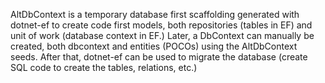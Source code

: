 AltDbContext is a temporary database first scaffolding generated with dotnet-ef 
to create code first models, both repositories (tables in EF) and unit of work (database context in EF.)
Later, a DbContext can manually be created, both dbcontext and entities (POCOs) using the AltDbContext seeds.
After that, dotnet-ef can be used to migrate the database (create SQL code to create the tables, relations, etc.)
